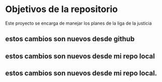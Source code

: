 # Objetivos de la repositorio

Este proyecto se encarga de manejar los planes de la liga de la justicia

## estos cambios son nuevos desde github
## estos cambios son nuevos desde mi repo local
## estos cambios son nuevos desde mi repo local.
